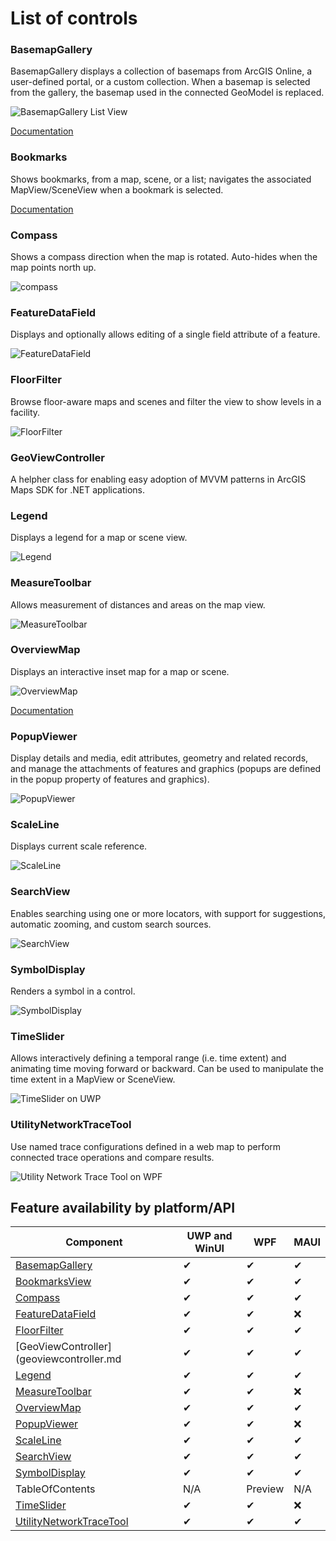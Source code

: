 # List of controls

### BasemapGallery

BasemapGallery displays a collection of basemaps from ArcGIS Online, a user-defined portal, or a custom collection. When a basemap is selected from the gallery, the basemap used in the connected GeoModel is replaced.

![BasemapGallery List View](https://user-images.githubusercontent.com/29742178/124198151-f2dc6380-da84-11eb-8e78-4e705d14c33d.png)

[Documentation](basemap-gallery.md)

### Bookmarks
Shows bookmarks, from a map, scene, or a list; navigates the associated MapView/SceneView when a bookmark is selected.

[Documentation](bookmarks-view.md)


### Compass
Shows a compass direction when the map is rotated. Auto-hides when the map points north up.

![compass](https://user-images.githubusercontent.com/1378165/73389839-d9c8f500-4289-11ea-923c-18232489b3e0.png)


### FeatureDataField

Displays and optionally allows editing of a single field attribute of a feature.

![FeatureDataField](https://user-images.githubusercontent.com/1378165/73389879-ebaa9800-4289-11ea-8e4e-de153a6a371a.png)

### FloorFilter

Browse floor-aware maps and scenes and filter the view to show levels in a facility.

![FloorFilter](https://user-images.githubusercontent.com/29742178/158746908-71a39e28-596f-44b6-9230-e2a04bdaeb9e.png)

### GeoViewController

A helpher class for enabling easy adoption of MVVM patterns in ArcGIS Maps SDK for .NET applications. 

### Legend

Displays a legend for a map or scene view.

![Legend](https://user-images.githubusercontent.com/1378165/73389924-011fc200-428a-11ea-91bf-4ea1c2bf6683.png)


### MeasureToolbar

Allows measurement of distances and areas on the map view.

![MeasureToolbar](https://user-images.githubusercontent.com/1378165/73389958-0f6dde00-428a-11ea-8c78-7192d49ea605.png)

### OverviewMap

Displays an interactive inset map for a map or scene.

![OverviewMap](https://user-images.githubusercontent.com/29742178/121975740-34f07000-cd37-11eb-9162-462925cb3fe7.png)

[Documentation](overview-map.md)

### PopupViewer

Display details and media, edit attributes, geometry and related records, and manage the attachments of features and graphics (popups are defined in the popup property of features and graphics).

![PopupViewer](https://user-images.githubusercontent.com/1378165/73389991-1e549080-428a-11ea-81f3-b2f9c29f61ad.png)


### ScaleLine

Displays current scale reference.

![ScaleLine](https://user-images.githubusercontent.com/1378165/73390077-3debb900-428a-11ea-8b2f-dfd4914a637e.png)

### SearchView

Enables searching using one or more locators, with support for suggestions, automatic zooming, and custom search sources.

![SearchView](https://user-images.githubusercontent.com/29742178/142301018-4bbeb0f2-3021-49a7-b5ec-f642c5700bd0.png)

### SymbolDisplay

Renders a symbol in a control.

![SymbolDisplay](https://user-images.githubusercontent.com/1378165/73390051-31676080-428a-11ea-9feb-afb5d2aa6385.png)


### TimeSlider

Allows interactively defining a temporal range (i.e. time extent) and animating time moving forward or backward.  Can be used to manipulate the time extent in a MapView or SceneView.

![TimeSlider on UWP](https://user-images.githubusercontent.com/29742178/147712751-6d6db182-3e72-4dfc-ba23-3fbe97b1f934.png)

### UtilityNetworkTraceTool

Use named trace configurations defined in a web map to perform connected trace operations and compare results.

![Utility Network Trace Tool on WPF](https://user-images.githubusercontent.com/29742178/173907265-73cd3a39-c836-433e-baf0-4c60f921ba86.png) 

## Feature availability by platform/API

|Component |UWP and WinUI |WPF  |MAUI |
|---|---|---|---|
|[BasemapGallery](basemap-gallery.md) | ✔ | ✔ |  ✔ |
|[BookmarksView](bookmarks-view.md)   | ✔ | ✔ | ✔ |
|[Compass](compass.md)   | ✔ | ✔ | ✔ |
|[FeatureDataField](feature-data-field.md)   | ✔ | ✔ | ❌ |
|[FloorFilter](floor-filter.md) | ✔  | ✔ | ✔ |
|[GeoViewController](geoviewcontroller.md | ✔  | ✔ | ✔ |
|[Legend](legend.md)   | ✔ | ✔ | ✔ |
|[MeasureToolbar](measure-toolbar.md)   | ✔ | ✔ | ❌ |
|[OverviewMap](overview-map.md) | ✔ | ✔ | ✔ |
|[PopupViewer](popup-viewer.md) | ✔ | ✔ | ❌ |
|[ScaleLine](scale-line.md)   | ✔ | ✔ | ✔ |
|[SearchView](search-view.md) | ✔ | ✔ | ✔ |
|[SymbolDisplay](symbol-display.md)   | ✔ | ✔ | ✔ |
|TableOfContents   | N/A | Preview | N/A  |
|[TimeSlider](time-slider.md)   | ✔ | ✔ | ❌ |
|[UtilityNetworkTraceTool](un-trace.md) | ✔ | ✔ | ✔ |

